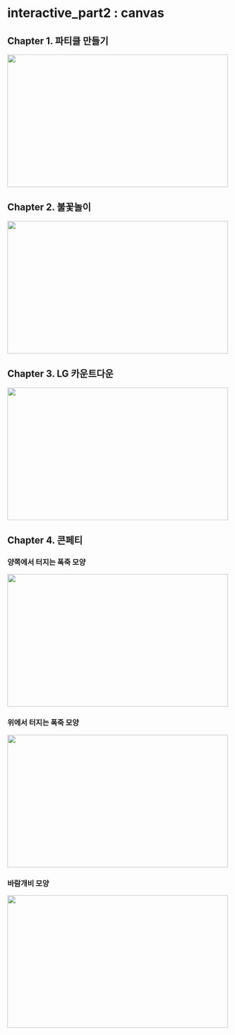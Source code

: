 # interactive_part2 : canvas

## Chapter 1. 파티클 만들기
<img src="https://user-images.githubusercontent.com/107675322/215323444-6c514635-84be-470c-9a4f-cddfe5390e49.gif" width= "500" height="300" />

## Chapter 2. 불꽃놀이
<img src="https://user-images.githubusercontent.com/107675322/216338271-bb3c0128-c332-45ec-8b31-e31dc59c5412.gif" width= "500" height="300" />

## Chapter 3. LG 카운트다운
<img src="https://user-images.githubusercontent.com/107675322/217530834-f2625b06-324a-4069-a1c6-d5d2834d7794.gif" width= "500" height="300" />

## Chapter 4. 콘페티
### 양쪽에서 터지는 폭죽 모양
<img src="https://user-images.githubusercontent.com/107675322/219943426-79dba772-abe9-4edc-b54b-44300d448a04.gif" width= "500" height="300" />

### 위에서 터지는 폭죽 모양
<img src="https://user-images.githubusercontent.com/107675322/219943706-2c4ee093-910b-4141-9ef6-a3a4b0c98e99.gif" width= "500" height="300" />

### 바람개비 모양
<img src="https://user-images.githubusercontent.com/107675322/219943646-5f9a5514-7e20-4df2-bf71-2bb5a5badb2a.gif" width= "500" height="300" />
